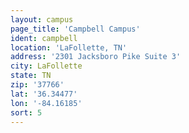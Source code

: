 ```yaml
---
layout: campus
page_title: 'Campbell Campus'
ident: campbell
location: 'LaFollette, TN'
address: '2301 Jacksboro Pike Suite 3'
city: LaFollette
state: TN
zip: '37766'
lat: '36.34477'
lon: '-84.16185'
sort: 5
---
```

